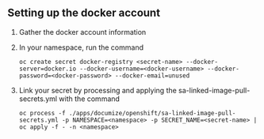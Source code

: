 ## Setting up the docker account
1. Gather the docker account information

2. In your namespace, run the command 

    ```oc create secret docker-registry <secret-name> --docker-server=docker.io --docker-username=<docker-username> --docker-password=<docker-password> --docker-email=unused```

3. Link your secret by processing and applying the sa-linked-image-pull-secrets.yml with the command

    ```oc process -f ./apps/documize/openshift/sa-linked-image-pull-secrets.yml -p NAMESPACE=<namespace> -p SECRET_NAME=<secret-name> | oc apply -f - -n <namespace>```
